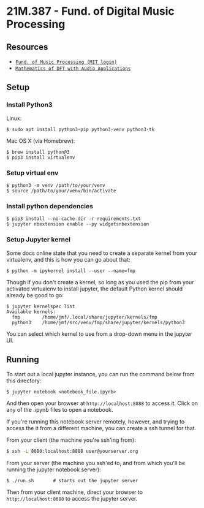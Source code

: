 # 21M.387 - Fund. of Digital Music Processing

## Resources

- [`Fund. of Music Processing (MIT login)`](https://link-springer-com.libproxy.mit.edu/book/10.1007%2F978-3-319-21945-5)
- [`Mathematics of DFT with Audio Applications`](https://ccrma.stanford.edu/~jos/mdft/mdft.html)

## Setup
### Install Python3

Linux:
```
$ sudo apt install python3-pip python3-venv python3-tk
```

Mac OS X (via Homebrew):
```
$ brew install python@3
$ pip3 install virtualenv
```

### Setup virtual env

```
$ python3 -m venv /path/to/your/venv
$ source /path/to/your/venv/bin/activate
```

### Install python dependencies

```
$ pip3 install --no-cache-dir -r requirements.txt
$ jupyter nbextension enable --py widgetsnbextension
```

### Setup Jupyter kernel

Some docs online state that you need to create a separate kernel from
your virtualenv, and this is how you can go about that:
```
$ python -m ipykernel install --user --name=fmp
```

Though if you don't create a kernel, so long as you used the pip from
your activated virtualenv to install jupyter, the default Python kernel
should already be good to go:
```
$ jupyter kernelspec list
Available kernels:
  fmp        /home/jmf/.local/share/jupyter/kernels/fmp
  python3    /home/jmf/src/venv/fmp/share/jupyter/kernels/python3
```

You can select which kernel to use from a drop-down menu in the jupyter UI.

## Running
To start out a local jupyter instance, you can run the command below from this
directory:

```
$ jupyter notebook <notebook_file.ipynb>
```

And then open your browser at `http://localhost:8888` to access it. Click on any of the .ipynb files to open a notebook.

If you're running this notebook server remotely, however, and trying to access the
it from a different machine, you can create a ssh tunnel for that.

From your client (the machine you're ssh'ing from):
```bash
$ ssh -L 8080:localhost:8888 user@yourserver.org
```

From your server (the machine you ssh'ed to, and from which you'll be running
the jupyter notebook server):
```
$ ./run.sh       # starts out the jupyter server
```

Then from your client machine, direct your browser to `http://localhost:8080`
to access the jupyter server.
